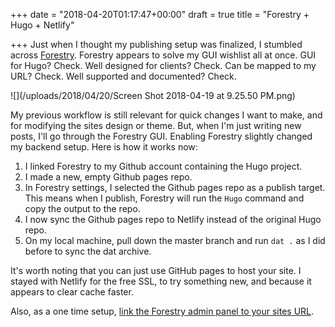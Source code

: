 +++
date = "2018-04-20T01:17:47+00:00"
draft = true
title = "Forestry + Hugo + Netlify"

+++
Just when I thought my publishing setup was finalized, I stumbled across [Forestry](https://forestry.io). Forestry appears to solve my GUI wishlist all at once. GUI for Hugo? Check. Well designed for clients? Check. Can be mapped to my URL? Check. Well supported and documented? Check.

<!--more-->

![](/uploads/2018/04/20/Screen Shot 2018-04-19 at 9.25.50 PM.png)

My previous workflow is still relevant for quick changes I want to make, and for modifying the sites design or theme. But, when I'm just writing new posts, I'll go through the Forestry GUI. Enabling Forestry slightly changed my backend setup. Here is how it works now:

1. I linked Forestry to my Github account containing the Hugo project.
2. I made a new, empty Github pages repo.
3. In Forestry settings, I selected the Github pages repo as a publish target. This means when I publish, Forestry will run the `Hugo` command and copy the output to the repo.
4. I now sync the Github pages repo to Netlify instead of the original Hugo repo.
5. On my local machine, pull down the master branch and run `dat .` as I did before to sync the dat archive.

It's worth noting that you can just use GitHub pages to host your site. I stayed with Netlify for the free SSL, to try something new, and because it appears to clear cache faster. 

Also, as a one time setup, [link the Forestry admin panel to your sites URL](https://forestry.io/docs/editing/remote-admin/).